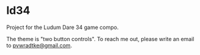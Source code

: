 # ld34
Project for the Ludum Dare 34 game compo.

The theme is "two button controls". To reach me out, please write an email to pvwradtke@gmail.com.
